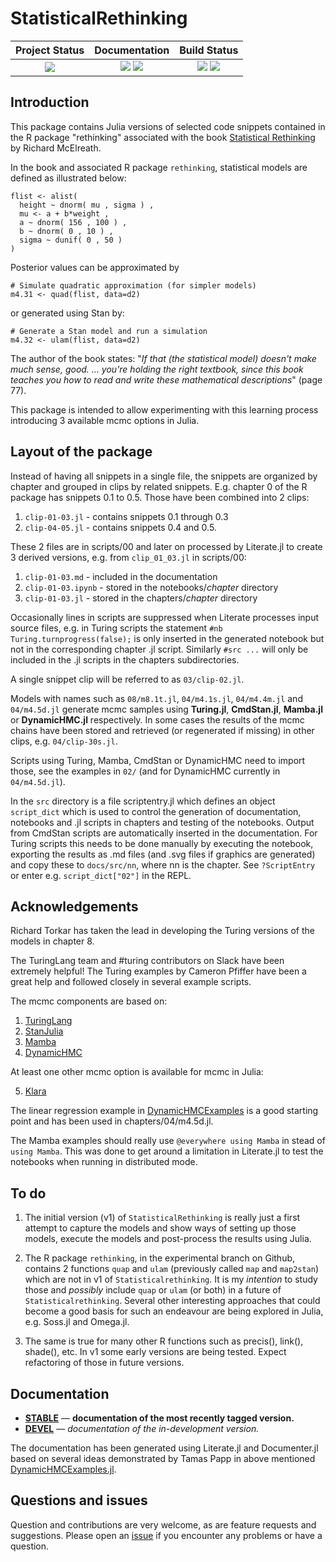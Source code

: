 # StatisticalRethinking


| **Project Status**                                                               |  **Documentation**                                                               | **Build Status**                                                                                |
|:-------------------------------------------------------------------------------:|:-------------------------------------------------------------------------------:|:-----------------------------------------------------------------------------------------------:|
|![][project-status-img] | [![][docs-stable-img]][docs-stable-url] [![][docs-dev-img]][docs-dev-url] | [![][travis-img]][travis-url] [![][codecov-img]][codecov-url] |

## Introduction

This package contains Julia versions of selected code snippets contained in the R package "rethinking" associated with the book [Statistical Rethinking](https://xcelab.net/rm/statistical-rethinking/) by Richard McElreath.

In the book and associated R package `rethinking`, statistical models are defined as illustrated below:

```
flist <- alist(
  height ~ dnorm( mu , sigma ) ,
  mu <- a + b*weight ,
  a ~ dnorm( 156 , 100 ) ,
  b ~ dnorm( 0 , 10 ) ,
  sigma ~ dunif( 0 , 50 )
)
```

Posterior values can be approximated by
 
```
# Simulate quadratic approximation (for simpler models)
m4.31 <- quad(flist, data=d2)
```

or generated using Stan by:

```
# Generate a Stan model and run a simulation
m4.32 <- ulam(flist, data=d2)
```

The author of the book states: "*If that (the statistical model) doesn't make much sense, good. ... you're holding the right textbook, since this book teaches you how to read and write these mathematical descriptions*" (page 77).

This package is intended to allow experimenting with this learning process introducing 3 available mcmc options in Julia.

## Layout of the package

Instead of having all snippets in a single file, the snippets are organized by chapter and grouped in clips by related snippets. E.g. chapter 0 of the R package has snippets 0.1 to 0.5. Those have been combined into 2 clips:

1. `clip-01-03.jl` - contains snippets 0.1 through 0.3
2. `clip-04-05.jl` - contains snippets 0.4 and 0.5.

These 2 files are in scripts/00 and later on processed by Literate.jl to create 3 derived versions, e.g. from `clip_01_03.jl` in scripts/00:

1. `clip-01-03.md` - included in the documentation
2. `clip-01-03.ipynb` - stored in the notebooks/_chapter_ directory
3. `clip-01-03.jl` - stored in the chapters/_chapter_ directory

Occasionally lines in scripts are suppressed when Literate processes input source files, e.g. in Turing scripts the statement
`#nb Turing.turnprogress(false);` is only inserted in the generated notebook but not in the corresponding chapter .jl script. Similarly `#src ...` will only be included in the .jl scripts in the chapters subdirectories.

A single snippet clip will be referred to as `03/clip-02.jl`. 

Models with names such as `08/m8.1t.jl`, `04/m4.1s.jl`, `04/m4.4m.jl` and `04/m4.5d.jl` generate mcmc samples using **Turing.jl**, **CmdStan.jl**, **Mamba.jl** or **DynamicHMC.jl** respectively. In some cases the results of the mcmc chains have been stored and retrieved (or regenerated if missing) in other clips, e.g. `04/clip-30s.jl`.

Scripts using Turing, Mamba, CmdStan or DynamicHMC need to import those, see the examples in `02/` (and for DynamicHMC currently in `04/m4.5d.jl`).

In the `src` directory is a file scriptentry.jl which defines an object `script_dict` which is used to control the generation of documentation, notebooks and .jl scripts in chapters and testing of the notebooks. Output from CmdStan scripts are automatically inserted in the documentation. For Turing scripts this needs to be done manually by executing the notebook, exporting the results as .md files (and .svg files if graphics are generated) and copy these to `docs/src/nn`, where nn is the chapter. See `?ScriptEntry` or enter e.g. `script_dict["02"]` in the REPL.

## Acknowledgements

Richard Torkar has taken the lead in developing the Turing versions of the models in chapter 8. 

The TuringLang team and #turing contributors on Slack have been extremely helpful! The Turing examples by Cameron Pfiffer have been a great help and followed closely in several example scripts. 

The mcmc components are based on:

1. [TuringLang](https://github.com/TuringLang)
2. [StanJulia](https://github.com/StanJulia)
3. [Mamba](https://github.com/brian-j-smith/Mamba.jl)
4. [DynamicHMC](https://github.com/tpapp/DynamicHMC.jl)

At least one other mcmc option is available for mcmc in Julia:

5. [Klara](https://github.com/JuliaStats/Klara.jl)

The linear regression example in [DynamicHMCExamples](https://tpapp.github.io/DynamicHMCExamples.jl/latest/example_linear_regression/) is a good starting point and has been used in chapters/04/m4.5d.jl.

The Mamba examples should really use `@everywhere using Mamba` in stead of `using Mamba`. This was done to get around a limitation in Literate.jl to test the notebooks when running in distributed mode.

## To do

1. The initial version (v1) of `StatisticalRethinking` is really just a first attempt to capture the models and show ways of setting up those models, execute the models and post-process the results using Julia.

2. The R package `rethinking`, in the experimental branch on Github, contains 2 functions `quap` and `ulam` (previously called `map` and `map2stan`) which are not in v1 of `Statisticalrethinking`. It is my *intention* to study those and _possibly_ include `quap` or `ulam` (or both) in a future of `Statisticalrethinking`. Several other interesting approaches that could become a good basis for such an endeavour are being explored in Julia, e.g. Soss.jl and Omega.jl.

3. The same is true for many other R functions such as precis(), link(), shade(), etc. In v1 some early versions are being tested. Expect refactoring of those in future versions.

## Documentation

- [**STABLE**][docs-stable-url] &mdash; **documentation of the most recently tagged version.**
- [**DEVEL**][docs-dev-url] &mdash; *documentation of the in-development version.*

The  documentation has been generated using Literate.jl and Documenter.jl based on several ideas demonstrated by Tamas Papp in above mentioned  [DynamicHMCExamples.jl](https://tpapp.github.io/DynamicHMCExamples.jl).

## Questions and issues

Question and contributions are very welcome, as are feature requests and suggestions. Please open an [issue][issues-url] if you encounter any problems or have a question.

[docs-dev-img]: https://img.shields.io/badge/docs-dev-blue.svg
[docs-dev-url]: https://stanjulia.github.io/StatisticalRethinking.jl/latest

[docs-stable-img]: https://img.shields.io/badge/docs-stable-blue.svg
[docs-stable-url]: https://stanjulia.github.io/StatisticalRethinking.jl/stable

[travis-img]: https://travis-ci.org/StanJulia/StatisticalRethinking.jl.svg?branch=master
[travis-url]: https://travis-ci.org/StanJulia/StatisticalRethinking.jl

[codecov-img]: https://codecov.io/gh/StanJulia/StatisticalRethinking.jl/branch/master/graph/badge.svg
[codecov-url]: https://codecov.io/gh/StanJulia/StatisticalRethinking.jl

[issues-url]: https://github.com/StanJulia/StatisticalRethinking.jl/issues

[project-status-img]: https://img.shields.io/badge/lifecycle-wip-orange.svg

